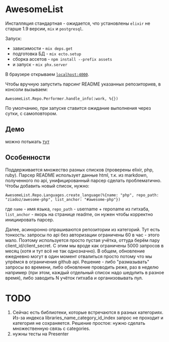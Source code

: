 # AwesomeList

Инсталляция стандартная - ожидается, что установлены `elixir` не старше 1.9 версии, `mix` и `postgresql`.

Запуск:
  * зависимости - `mix deps.get`
  * подготовка БД - `mix ecto.setup`
  * сборка ассетов - `npm install --prefix assets`
  * и запуск - `mix phx.server`

В браузере открываем [`localhost:4000`](http://localhost:4000).

Чтобы вручную запустить парсинг README указанных репозиториев, в консоли вызываем:
```
AwesomeList.Repo.Performer.handle_info(:work, %{})
```

По умолчанию, при запуске ставится ожидание выполнения через сутки, с самоповтором.

## Демо

можно потыкать [тут](https://damp-earth-55473.herokuapp.com/)

## Особенности
Поддерживается множество разных списков (проверены elixir, php, ruby). Парсер README использует данные html, т.к. из
markdown, полученного по api, унифицированный парсер сделать проблематично.
Чтобы добавить новый список, нужно:
```
AwesomeList.Repo.Languages.create_language(%{name: "php", repo_path: "ziadoz/awesome-php", list_anchor: "#awesome-php"})
```
где `name` - имя языка, `repo_path` - username + reponame из гитхаба, `list_anchor` - якорь на странице readme, 
он нужен чтобы корректно инициировать парсер.

Далее, асинхронно опрашиваются репозитории из категорий.
Тут есть тонкость: запросы по api без авторизации ограничены 60 в час - этого мало. Поэтому используется просто пустая
учётка, оттуда берём пару client_id/client_secret. С этим мы вроде как ограничены 5000 запросов в месяц (хотя и тут всё не так однозначно).
В общем, обновление ежедневно могут в один момент отвалиться просто потому что мы упрёмся в ограничения github api.
Решение - либо "размазывать" запросы во времени, либо обновление проводить реже, раз в неделю например (при этом, 
каждый отдельный список надо шедулить в разное время), либо заводить N учёток гитхаба и организовывать пул.

# TODO
1. Сейчас есть библиотеки, которые встречаются в разных категориях.
Из-за индекса libraries_name_category_id_index запрос не проходит и категория не сохраняется.
Решение простое: нужно сделать множественную связь с categories. 
2. нужны тесты на Presenter